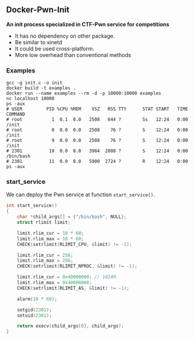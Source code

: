 
## Docker-Pwn-Init

**An init process specialized in CTF-Pwn service for competitions**

* It has no dependency on other package.
* Be similar to xinetd
* It could be used cross-platform.
* More low overhead than conventional methods

### Examples

```shell
gcc -g init.c -o init
docker build -t examples .
docker run --name examples --rm -d -p 10000:10000 examples
nc localhost 10000
ps -aux
# USER         PID %CPU %MEM    VSZ   RSS TTY      STAT START   TIME COMMAND
# root           1  0.1  0.0   2508   644 ?        Ss   12:24   0:00 /init
# root           8  0.0  0.0   2508    76 ?        S    12:24   0:00 /init
# root           9  0.0  0.0   2508    76 ?        S    12:24   0:00 /init
# 2301          10  0.0  0.0   3984  2888 ?        S    12:24   0:00 /bin/bash
# 2301          11  0.0  0.0   5900  2724 ?        R    12:24   0:00 ps -aux
```

### start_service

We can deploy the Pwn service at function `start_service()`.

```c++
int start_service()
{
    char *child_args[] = {"/bin/bash", NULL};
    struct rlimit limit;

    limit.rlim_cur = 10 * 60;
    limit.rlim_max = 10 * 60;
    CHECK(setrlimit(RLIMIT_CPU, &limit) != -1);

    limit.rlim_cur = 256;
    limit.rlim_max = 256;
    CHECK(setrlimit(RLIMIT_NPROC, &limit) != -1);

    limit.rlim_cur = 0x40000000; // 1024M
    limit.rlim_max = 0x40000000;
    CHECK(setrlimit(RLIMIT_AS, &limit) != -1);

    alarm(10 * 60);

    setgid(2301);
    setuid(2301);

    return execv(child_args[0], child_args);
}
```


